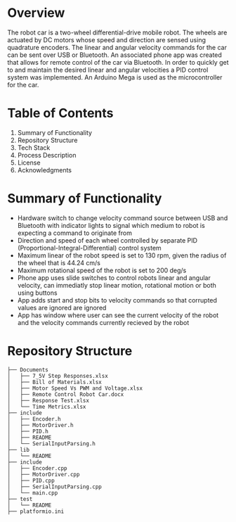 # Overview
The robot car is a two-wheel differential-drive mobile robot.  The wheels are actuated by DC motors whose speed and direction are sensed using quadrature encoders.  The linear and angular velocity commands for the car can be sent over USB or Bluetooth.  An associated phone app was created that allows for remote control of the car via Bluetooth.  In order to quickly get to and maintain the desired linear and angular velocities a PID control system was implemented.  An Arduino Mega is used as the microcontroller for the car.

# Table of Contents
1. Summary of Functionality
2. Repository Structure
3. Tech Stack
4. Process Description
5. License
6. Acknowledgments

# Summary of Functionality
-	Hardware switch to change velocity command source between USB and Bluetooth with indicator lights to signal which medium to robot is expecting a command to originate from
-	Direction and speed of each wheel controlled by separate PID (Proportional-Integral-Differential) control system
-	Maximum linear of the robot speed is set to 130 rpm, given the radius of the wheel that is 44.24 cm/s
-	Maximum rotational speed of the robot is set to 200 deg/s
-	Phone app uses slide switches to control robots linear and angular velocity, can immediatly stop linear motion, rotational motion or both using buttons
-	App adds start and stop bits to velocity commands so that corrupted values are ignored are ignored
-	App has window where user can see the current velocity of the robot and the velocity commands currently recieved by the robot

# Repository Structure
```
├── Documents
│   ├── 7_5V Step Responses.xlsx
│   ├── Bill of Materials.xlsx
│   ├── Motor Speed Vs PWM and Voltage.xlsx
│   ├── Remote Control Robot Car.docx
│   ├── Response Test.xlsx
│   └── Time Metrics.xlsx
├── include
│   ├── Encoder.h
│   ├── MotorDriver.h
│   ├── PID.h
│   ├── README
│   └── SerialInputParsing.h
├── lib
│   └── README
├── include
│   ├── Encoder.cpp
│   ├── MotorDriver.cpp
│   ├── PID.cpp
│   ├── SerialInputParsing.cpp
│   └── main.cpp
├── test
│   └── README
├── platformio.ini
```

